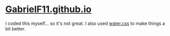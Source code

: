 # [GabrielF11.github.io](https://GabrielF11.github.io/)
I coded this myself... so it's not great. I also used [water.css](https://watercss.kognise.dev/) to make things a bit better.
